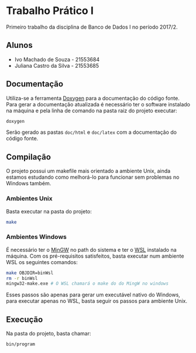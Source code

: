 # Trabalho Prático I

Primeiro trabalho da disciplina de Banco de Dados I no período 2017/2.

## Alunos

- Ivo Machado de Souza - 21553684
- Juliana Castro da Silva - 21553685

## Documentação

Utiliza-se a ferramenta [Doxygen](http://www.stack.nl/~dimitri/doxygen/) 
para a documentação do código fonte.
Para gerar a documentação atualizada é necessário ter o software instalado na 
máquina e pela linha de comando na pasta raiz do projeto executar:

```bash
doxygen
```

Serão gerado as pastas `doc/html` e `doc/latex` com a documentação do código fonte.

## Compilação

O projeto possui um makefile mais orientado a ambiente Unix, ainda estamos 
estudando como melhorá-lo para funcionar sem problemas no Windows também.

### Ambientes Unix

Basta executar na pasta do projeto:

```bash
make
```

### Ambientes Windows

É necessário ter o [MinGW](http://www.mingw.org/) 
no path do sistema e 
ter o [WSL](https://msdn.microsoft.com/pt-br/commandline/wsl/about#) instalado na máquina. Com os pré-requisitos satisfeitos, basta 
executar num ambiente WSL os seguintes comandos:

```bash
make OBJDIR=binWsl
rm -r binWsl
mingw32-make.exe # O WSL chamará o make do do MingW no windows
```

Esses passos são apenas para gerar um executável nativo do Windows, para 
executar apenas no WSL, basta seguir os passos para ambiente Unix.


## Execução

Na pasta do projeto, basta chamar:

```bash
bin/program
```
